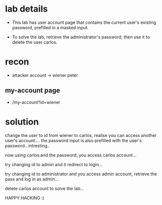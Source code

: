 # lab details
-  This lab has user account page that contains the current user's existing password, prefilled in a masked input.

- To solve the lab, retrieve the administrator's password, then use it to delete the user carlos. 


# recon
- attacker account -> wiener:peter

## my-account page
- /my-account?id=wiener


# solution
change the user to id from wiener to carlos, realise you can access another user's account.... the password input is also prefilled with the user's password...intresting..

now using carlos:and the password,  you access carlos account...

try changing id to admin and it redirect to login...

try changing id to administrator and you access admin account, retrieve the pass and log in as admin...

delete carlos account to solve the lab...


HAPPY HACKING :)

